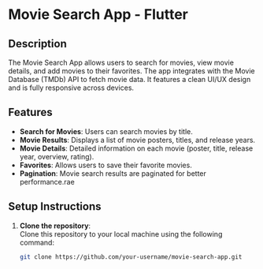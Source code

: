 # Movie Search App - Flutter

## Description
The Movie Search App allows users to search for movies, view movie details, and add movies to their favorites. The app integrates with the Movie Database (TMDb) API to fetch movie data. It features a clean UI/UX design and is fully responsive across devices.

## Features
- **Search for Movies**: Users can search movies by title.
- **Movie Results**: Displays a list of movie posters, titles, and release years.
- **Movie Details**: Detailed information on each movie (poster, title, release year, overview, rating).
- **Favorites**: Allows users to save their favorite movies.
- **Pagination**: Movie search results are paginated for better performance.rae

## Setup Instructions
1. **Clone the repository**:  
   Clone this repository to your local machine using the following command:
   ```bash
   git clone https://github.com/your-username/movie-search-app.git
